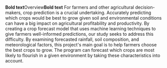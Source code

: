 **Bold text**Overview**Bold text**
For farmers and other agricultural decision-makers, crop prediction is a crucial undertaking. Accurately predicting which crops would be best to grow given soil and environmental conditions can have a big impact on agricultural profitability and productivity. By creating a crop forecast model that uses machine learning techniques to give farmers well-informed predictions, our study seeks to address this difficulty.
By examining forecasted rainfall, soil composition, and meteorological factors, this project's main goal is to help farmers choose the best crops to grow. The program can forecast which crops are most likely to flourish in a given environment by taking these characteristics into account. 
